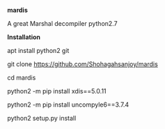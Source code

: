 **mardis** 

A great Marshal decompiler python2.7

**Installation** 

apt install python2 git 

git clone https://github.com/Shohagahsanjoy/mardis 

cd mardis 

python2 -m pip install xdis==5.0.11  

python2 -m pip install uncompyle6==3.7.4 

python2 setup.py install

